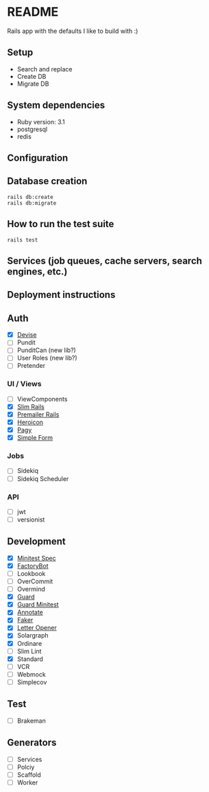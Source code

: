# README

Rails app with the defaults I like to build with :)

## Setup

  - Search and replace
  - Create DB
  - Migrate DB

## System dependencies

  - Ruby version: 3.1
  - postgresql
  - redis

## Configuration

## Database creation

    rails db:create
    rails db:migrate

## How to run the test suite

    rails test

## Services (job queues, cache servers, search engines, etc.)

## Deployment instructions

## Auth

- [X] [Devise](https://github.com/heartcombo/devise)
- [ ] Pundit
- [ ] PunditCan (new lib?)
- [ ] User Roles (new lib?)
- [ ] Pretender

### UI / Views

- [ ] ViewComponents
- [X] [Slim Rails](https://github.com/slim-template/slim)
- [X] [Premailer Rails](https://github.com/fphilipe/premailer-rails)
- [X] [Heroicon](https://github.com/bharget/heroicon)
- [X] [Pagy](https://github.com/ddnexus/pagy)
- [X] [Simple Form](https://github.com/heartcombo/simple_form)

### Jobs

- [ ] Sidekiq
- [ ] Sidekiq Scheduler

### API

- [ ] jwt
- [ ] versionist

## Development

- [X] [Minitest Spec](https://github.com/minitest/minitest-rails)
- [X] [FactoryBot](https://github.com/thoughtbot/factory_bot_rails)
- [ ] Lookbook
- [ ] OverCommit
- [ ] Overmind
- [X] [Guard](https://github.com/guard/guard)
- [X] [Guard Minitest](https://github.com/guard/guard-minitest)
- [X] [Annotate](https://github.com/ctran/annotate_models)
- [X] [Faker](https://github.com/faker-ruby/faker)
- [X] [Letter Opener](https://github.com/ryanb/letter_opener)
- [X] Solargraph
- [X] Ordinare
- [ ] Slim Lint
- [X] Standard
- [ ] VCR
- [ ] Webmock
- [ ] Simplecov

## Test

- [ ] Brakeman

## Generators

- [ ] Services
- [ ] Polciy
- [ ] Scaffold
- [ ] Worker
